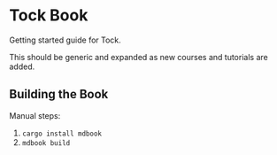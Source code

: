 Tock Book
=========

Getting started guide for Tock.

This should be generic and expanded as new courses and tutorials are added.






Building the Book
-----------------

Manual steps:

1. `cargo install mdbook`
2. `mdbook build`

